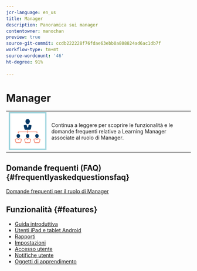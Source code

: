 ```yaml
---
jcr-language: en_us
title: Manager
description: Panoramica sui manager
contentowner: manochan
preview: true
source-git-commit: ccdb222228f76fdae63ebb0a808824ad6ac1db7f
workflow-type: tm+mt
source-wordcount: '46'
ht-degree: 91%

---
```




# Manager

<table> 
 <tbody>
  <tr> 
   <td><img src="assets/manager2.png"></td> 
   <td><p>Continua a leggere per scoprire le funzionalità e le domande frequenti relative a Learning Manager associate al ruolo di Manager. </p></td> 
  </tr> 
 </tbody>
</table>

## Domande frequenti (FAQ) {#frequentlyaskedquestionsfaq}

[Domande frequenti per il ruolo di Manager](managers/frequently-asked-questions-for-managers.md)

## Funzionalità {#features}

* [Guida introduttiva](managers/feature-summary/learning-objects.md#main-pars_header)
* [Utenti iPad e tablet Android](managers/feature-summary/ipad-android-tablet-users.md)
* [Rapporti](managers/feature-summary/reports.md)
* [Impostazioni](managers/feature-summary/settings.md)
* [Accesso utente](managers/feature-summary/user-login.md)
* [Notifiche utente](managers/feature-summary/user-notifications.md) [](managers/feature-summary/settings.md)
* [Oggetti di apprendimento](managers/feature-summary/learning-objects.md)
